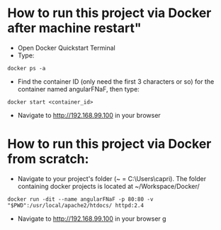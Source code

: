 # How to run this project via Docker after machine restart"
* Open Docker Quickstart Terminal
* Type:
```
docker ps -a
```
* Find the container ID (only need the first 3 characters or so) for the container named angularFNaF, then type:
```
docker start <container_id>
```
* Navigate to http://192.168.99.100 in your browser


# How to run this project via Docker from scratch:

* Navigate to your project's folder (~ = C:\Users\capri). The folder containing docker projects is located at ~/Workspace/Docker/

```
docker run -dit --name angularFNaF -p 80:80 -v "$PWD":/usr/local/apache2/htdocs/ httpd:2.4
```
* Navigate to http://192.168.99.100 in your browser
g
